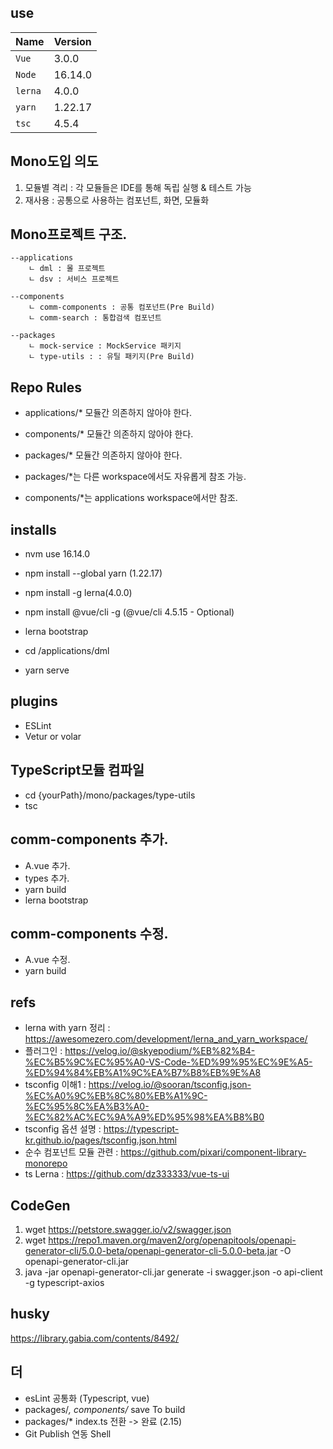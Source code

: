 ## use
Name         | Version    |
:------      | :------    |
`Vue`        | 3.0.0      | 
`Node`       | 16.14.0    |  
`lerna`      | 4.0.0      |  
`yarn`       | 1.22.17    |  
`tsc`        | 4.5.4      |  



## Mono도입 의도
 1. 모듈별 격리 : 각 모듈들은 IDE를 통해 독립 실행 & 테스트 가능
 2. 재사용 : 공통으로 사용하는 컴포넌트, 화면, 모듈화

 
 ## Mono프로젝트 구조.
~~~
--applications
    ㄴ dml : 몰 프로젝트
    ㄴ dsv : 서비스 프로젝트

--components
    ㄴ comm-components : 공통 컴포넌트(Pre Build)
    ㄴ comm-search : 통합검색 컴포넌트

--packages
    ㄴ mock-service : MockService 패키지
    ㄴ type-utils : : 유틸 패키지(Pre Build)
~~~


## Repo Rules
  - applications/* 모듈간 의존하지 않아야 한다.
  - components/* 모듈간 의존하지 않아야 한다.
  - packages/* 모듈간 의존하지 않아야 한다.

  - packages/*는 다른 workspace에서도 자유롭게 참조 가능.
  - components/*는 applications workspace에서만 참조.




## installs 
- nvm use 16.14.0
- npm install --global yarn (1.22.17)
- npm install -g lerna(4.0.0)    
- npm install @vue/cli -g (@vue/cli 4.5.15 - Optional)

- lerna bootstrap
- cd /applications/dml
- yarn serve

## plugins
- ESLint
- Vetur or volar


## TypeScript모듈 컴파일 
- cd {yourPath}/mono/packages/type-utils
- tsc 



## comm-components 추가.
 - A.vue 추가.
 - types 추가.
 - yarn build
 - lerna bootstrap 

 ## comm-components 수정.
 - A.vue 수정.
 - yarn build

## refs
- lerna with yarn 정리 : https://awesomezero.com/development/lerna_and_yarn_workspace/
- 플러그인 : https://velog.io/@skyepodium/%EB%82%B4-%EC%B5%9C%EC%95%A0-VS-Code-%ED%99%95%EC%9E%A5-%ED%94%84%EB%A1%9C%EA%B7%B8%EB%9E%A8
- tsconfig 이해1 : https://velog.io/@sooran/tsconfig.json-%EC%A0%9C%EB%8C%80%EB%A1%9C-%EC%95%8C%EA%B3%A0-%EC%82%AC%EC%9A%A9%ED%95%98%EA%B8%B0
- tsconfig 옵션 설명 : https://typescript-kr.github.io/pages/tsconfig.json.html
- 순수 컴포넌트 모듈 관련 : https://github.com/pixari/component-library-monorepo
- ts Lerna : https://github.com/dz333333/vue-ts-ui

## CodeGen
1. wget https://petstore.swagger.io/v2/swagger.json
2. wget https://repo1.maven.org/maven2/org/openapitools/openapi-generator-cli/5.0.0-beta/openapi-generator-cli-5.0.0-beta.jar -O openapi-generator-cli.jar
3. java -jar openapi-generator-cli.jar generate  -i swagger.json -o api-client -g typescript-axios 

## husky 
 https://library.gabia.com/contents/8492/


## 더 
- esLint 공통화 (Typescript, vue)
- packages/*, components/* save To build 
- packages/* index.ts 전환 -> 완료 (2.15)
- Git Publish 연동 Shell 

